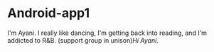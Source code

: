 # Android-app1

I'm Ayani. I really like dancing, I'm getting back into reading, and I'm addicted to R&B.
    (support group in unison)*Hi Ayani.*

